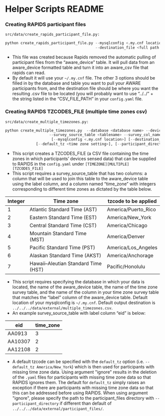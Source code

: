 # Helper Scripts README

### Creating RAPIDS participant files

`src/data/create_rapids_participant_file.py:`

```python
python create_rapids_participant_file.py --mysqlconfig <.my.cnf location> --database <database name> --source_table <tablename> 
										 --destination_file <full path of output file>
```

- This file was created because Rapids removed the automatic pulling of participant files from the “aware_device” table.  It will pull data from an aware_device formatted table and turn it into an aware_csv file that rapids can read.
- By default it will use your `~/.my.cnf` file.  The other 3 options should be filled in by the database and table you want to pull your AWARE participants from, and the destination file should be where you want the resulting .csv file to be located (you will probably want to use “../../” + the string listed in the “CSV_FILE_PATH” in your `config.yaml` file.

### Creating RAPIDS TZCODES_FILE (multiple time zones csv)

`src/data/create_multiple_timezones.py:`

```python
python create_multiple_timezones.py  --database <database name> --device_source_table <tablename> 
					--survey_source_table <tablename> --survey_col_name <name of label column in survey table>
					 [--mysqlconfig <.my.cnf location>] [--destination_file <full path of output file>]
			  [--default_tz <time zone setting>], [--participant_directory <full path of participant_files directory>]
```

- This script creates a TZCODES_FILE (a CSV file containing the time zones in which participants’ devices sensed data) that can be supplied to RAPIDS in the `config.yaml` under `[TIMEZONE][MULTIPLE][TZCODES_FILE]`
- This script requires a survey_source_table that has two columns: a column that will be used to join this table to the aware_device table using the label column, and a column named “time_zone” with integers corresponding to different time zones as dictated by the table below.

| Integer | Time zone | tzcode to be applied |
| --- | --- | --- |
| 1 | Atlantic Standard Time (AST) | America/Puerto_Rico |
| 2 | Eastern Standard Time (EST) | America/New_York |
| 3 | Central Standard Time (CST) | America/Chicago |
| 4 | Mountain Standard Time (MST) | America/Denver |
| 5 | Pacific Standard Time (PST) | America/Los_Angeles |
| 6 | Alaskan Standard Time (AKST) | America/Anchorage |
| 7 | Hawaii–Aleutian Standard Time (HST) | Pacific/Honolulu |

- This script requires specifying the database in which your data is located, the name of the aware_device table, the name of the time zone survey table, and the name of the column in your time zone survey table that matches the “label” column of the aware_device table. Default location of your mysqlconfig is `~/.my.cnf`. Default output destination is `../../../data/external/multiple_timezones.csv`.
- An example survey_source_table with label column “eid” is below:

| eid | time_zone |
| --- | --- |
| AA0913 | 3 |
| AA10307 | 2 |
| AA12108 | 2 |

- A default tzcode can be specified with the `default_tz` option (i.e. `--default_tz America/New_York`) which is then used for participants with missing time zone data. Using argument "ignore" results in the deletion of the `.yaml` files for participants with missing time zone data so that RAPIDS ignores them. The default for `default_tz` simply raises an exception if there are participants with missing time zone data so that this can be addressed before using RAPIDS. When using argument "ignore", please specify the path to the participant_files directory with `--participant_directory` if different than default of `../../../data/external/participant_files/`.
